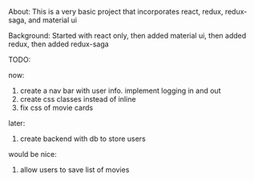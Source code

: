 About: This is a very basic project that incorporates react, redux, redux-saga, and material ui

Background: Started with react only, then added material ui, then added redux, then added redux-saga

TODO:

now:
1. create a nav bar with user info. implement logging in and out
2. create css classes instead of inline
3. fix css of movie cards

later:
1. create backend with db to store users

would be nice:
1. allow users to save list of movies